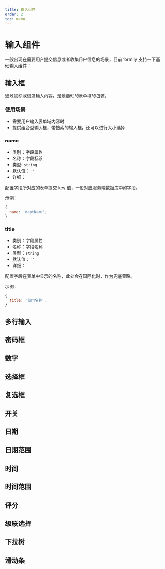 ```yaml
---
title: 输入组件
order: 2
toc: menu
---
```


# 输入组件

一般出现在需要用户提交信息或者收集用户信息的场景，目前 formily 支持一下基础输入组件：

## 输入框

通过鼠标或键盘输入内容，是最基础的表单域的包装。

### 使用场景

- 需要用户输入表单域内容时
- 提供组合型输入框，带搜索的输入框，还可以进行大小选择

### name

- 类别：字段属性
- 名称：字段标识
- 类型: `string`
- 默认值：`''`
- 详细：

配置字段所对应的表单提交 key 值，一般对应服务端数据库中的字段。

示例：

```js
{
  name: 'deptName';
}
```

### title

- 类别：字段属性
- 名称：字段名称
- 类型：`string`
- 默认值：`''`
- 详细：

配置字段在表单中显示的名称，此处会在国际化时，作为兜底策略。

示例：

```js
{
  title: '部门名称';
}
```

## 多行输入

## 密码框

## 数字

## 选择框

## 复选框

## 开关

## 日期

## 日期范围

## 时间

## 时间范围

## 评分

## 级联选择

## 下拉树

## 滑动条
